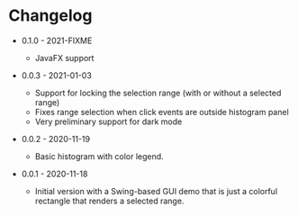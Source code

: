# Changelog
* 0.1.0 - 2021-FIXME
  * JavaFX support
  
* 0.0.3 - 2021-01-03
  * Support for locking the selection range (with or without a selected range)
  * Fixes range selection when click events are outside histogram panel
  * Very preliminary support for dark mode

* 0.0.2 - 2020-11-19
  * Basic histogram with color legend.
  
* 0.0.1 - 2020-11-18
  * Initial version with a Swing-based GUI demo that is just a colorful rectangle that renders a selected range.